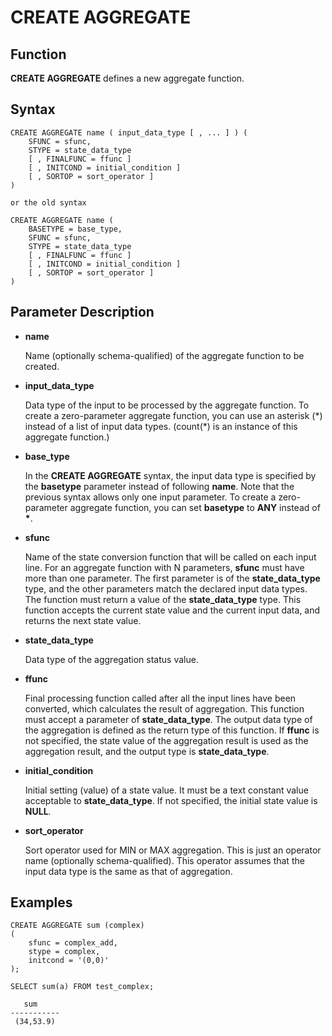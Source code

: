 # CREATE AGGREGATE<a name="EN-US_TOPIC_0000001127460521"></a>

## Function<a name="section12436651105814"></a>

**CREATE AGGREGATE**  defines a new aggregate function.

## Syntax<a name="section98552055195813"></a>

```
CREATE AGGREGATE name ( input_data_type [ , ... ] ) (
    SFUNC = sfunc,
    STYPE = state_data_type
    [ , FINALFUNC = ffunc ]
    [ , INITCOND = initial_condition ]
    [ , SORTOP = sort_operator ]
)

or the old syntax

CREATE AGGREGATE name (
    BASETYPE = base_type,
    SFUNC = sfunc,
    STYPE = state_data_type
    [ , FINALFUNC = ffunc ]
    [ , INITCOND = initial_condition ]
    [ , SORTOP = sort_operator ]
)
```

## Parameter Description<a name="section149920095912"></a>

-   **name**

    Name \(optionally schema-qualified\) of the aggregate function to be created.

-   **input\_data\_type**

    Data type of the input to be processed by the aggregate function. To create a zero-parameter aggregate function, you can use an asterisk \(\*\) instead of a list of input data types. \(count\(\*\) is an instance of this aggregate function.\)


-   **base\_type**

    In the  **CREATE AGGREGATE**  syntax, the input data type is specified by the  **basetype**  parameter instead of following  **name**. Note that the previous syntax allows only one input parameter. To create a zero-parameter aggregate function, you can set  **basetype**  to  **ANY**  instead of  **\***.


-   **sfunc**

    Name of the state conversion function that will be called on each input line. For an aggregate function with N parameters,  **sfunc**  must have more than one parameter. The first parameter is of the  **state\_data\_type**  type, and the other parameters match the declared input data types. The function must return a value of the  **state\_data\_type**  type. This function accepts the current state value and the current input data, and returns the next state value.


-   **state\_data\_type**

    Data type of the aggregation status value.


-   **ffunc**

    Final processing function called after all the input lines have been converted, which calculates the result of aggregation. This function must accept a parameter of  **state\_data\_type**. The output data type of the aggregation is defined as the return type of this function. If  **ffunc**  is not specified, the state value of the aggregation result is used as the aggregation result, and the output type is  **state\_data\_type**.


-   **initial\_condition**

    Initial setting \(value\) of a state value. It must be a text constant value acceptable to  **state\_data\_type**. If not specified, the initial state value is  **NULL**.


-   **sort\_operator**

    Sort operator used for MIN or MAX aggregation. This is just an operator name \(optionally schema-qualified\). This operator assumes that the input data type is the same as that of aggregation.


## Examples<a name="section14103104145915"></a>

```
CREATE AGGREGATE sum (complex)
(
    sfunc = complex_add,
    stype = complex,
    initcond = '(0,0)'
);

SELECT sum(a) FROM test_complex;

   sum
-----------
 (34,53.9)
```

